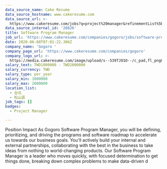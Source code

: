 ```yaml
---
data_source_name: Cake Resume
data_source_hostname: www.cakeresume.com
data_source_url: >-
  https://www.cakeresume.com/jobs?q=project%20manager&refinementList%5Blang_name%5D%5B0%5D=English&refinementList%5Bsalary_type%5D=per_year&range%5Bsalary_range%5D%5Bmin%5D=1000000&page=2
data_source_internal_id: '20826'
title: Software Program Manager
job_url: 'https://www.cakeresume.com/companies/gogoro/jobs/software-program-manager'
date: 2020-06-08T07:01:22.306Z
company_name: 'Gogoro '
company_page_url: 'https://www.cakeresume.com/companies/gogoro'
company_logo_url: >-
  https://media.cakeresume.com/image/upload/s--539TJO1O--/c_pad,fl_png8,h_200,w_200/v1519962195/bs30ppqfsdpnhblxxk90.png
salary_text: TWD1000000 - TWD2000000
salary_currency: TWD
salary_type: per_year
salary_min: 1000000
salary_max: 2000000
location_list:
  - 台北
  - 松山區
job_tags: []
badges:
  - Project Manager

---
```


Position Impact As Gogoro Software Program Manager, you will be defining, prioritizing, and driving the programs and software roadmap to accelerate us towards our business goals. You'll actively build your internal and external partnerships, collaborating with the best in the business to take ideas from nothing to world-changing products. Our Software Program Manager is a leader who moves quickly, with focused determination to get things done, breaking down complex problems to make data-driven d